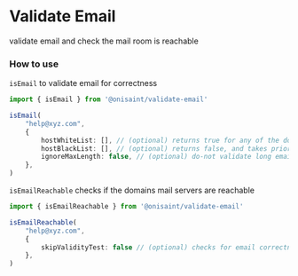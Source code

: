 # Validate Email

validate email and check the mail room is reachable

### How to use

`isEmail` to validate email for correctness

```ts
import { isEmail } from '@onisaint/validate-email'

isEmail(
    "help@xyz.com",
    {
        hostWhiteList: [], // (optional) returns true for any of the domains
        hostBlackList: [], // (optional) returns false, and takes priority over whitelist
        ignoreMaxLength: false, // (optional) do-not validate long emails
    },
)

```

`isEmailReachable` checks if the domains mail servers are reachable

```ts
import { isEmailReachable } from '@onisaint/validate-email'

isEmailReachable(
    "help@xyz.com",
    {
        skipValidityTest: false // (optional) checks for email correctness using `isEmail`
    },
)
```
